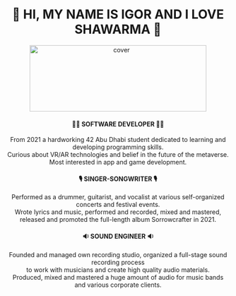 <div align="center">
<h1><b>🌯 HI, MY NAME IS IGOR AND I LOVE SHAWARMA 🌯</b></h1>
</div>
<div align="center">
<img width="400pxl" height = "150pxl" src="https://media4.giphy.com/media/lovPEehUzdQRi1bgKk/giphy.gif?cid=6c09b952frrbu9kcwkj0c5562ms9w2n35h8kkihqfw2ag1cw&rid=giphy.gif&ct=s?h=257&la=en&w=759&hash=7EDF5B29736E43CAB153AEA504773656C3230C43" alt="cover" />
</div>
<div align="center">
<h4><b>👨‍💻 SOFTWARE DEVELOPER 👨‍💻</b></h4>
  <p>From 2021 a hardworking 42 Abu Dhabi student dedicated to learning and developing programming skills. <br>
    Curious about VR/AR technologies and belief in the future of the metaverse. <br>
      Most interested in app and game development. </p>
</div>
<div align="center">
<h4><b>🎙️ SINGER-SONGWRITER 🎙️</b></h4>
    <p>Performed as a drummer, guitarist, and vocalist at various self-organized concerts and festival events. <br>
      Wrote lyrics and music, performed and recorded, mixed and mastered, <br>
    released and promoted the full-length album Sorrowcrafter in 2021.</p>
</div>
<div align="center">
<h4><b>🔉 SOUND ENGINEER 🔉</b></h4>
      <p>Founded and managed own recording studio, organized a full-stage sound recording process <br>
        to work with musicians and create high quality audio materials. <br>
        Produced, mixed and mastered a huge amount of audio for music bands and various corporate clients.</p>
</div>
